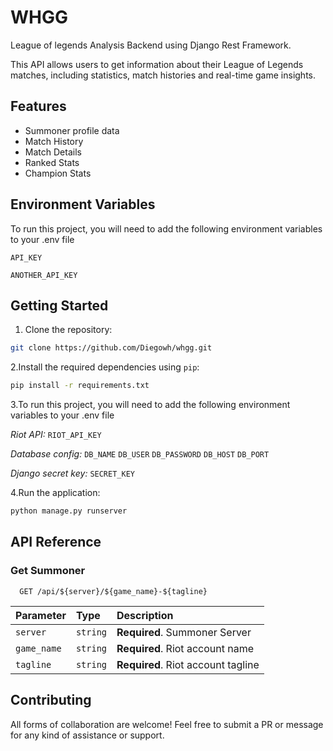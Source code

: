
# WHGG

League of legends Analysis Backend using Django Rest Framework.

This API allows users to get information about their League of Legends matches, including statistics, match histories and real-time game insights.

## Features

* Summoner profile data
* Match History
* Match Details
* Ranked Stats
* Champion Stats

## Environment Variables

To run this project, you will need to add the following environment variables to your .env file

`API_KEY`

`ANOTHER_API_KEY`

## Getting Started

1. Clone the repository:

```bash
git clone https://github.com/Diegowh/whgg.git
```

2.Install the required dependencies using `pip`:

```bash
pip install -r requirements.txt
```

3.To run this project, you will need to add the following environment variables to your .env file

*Riot API:*
`RIOT_API_KEY`

*Database config:*
`DB_NAME`
`DB_USER`
`DB_PASSWORD`
`DB_HOST`
`DB_PORT`

*Django secret key:*
`SECRET_KEY`

4.Run the application:

```bash
python manage.py runserver
```

## API Reference

### Get Summoner

```http
  GET /api/${server}/${game_name}-${tagline}
```

| Parameter | Type     | Description                |
| :-------- | :------- | :------------------------- |
| `server` | `string` | **Required**. Summoner Server |
| `game_name` | `string` | **Required**. Riot account name |
| `tagline` | `string` | **Required**. Riot account tagline |

## Contributing

All forms of collaboration are welcome! Feel free to submit a PR or message for any kind of assistance or support.
